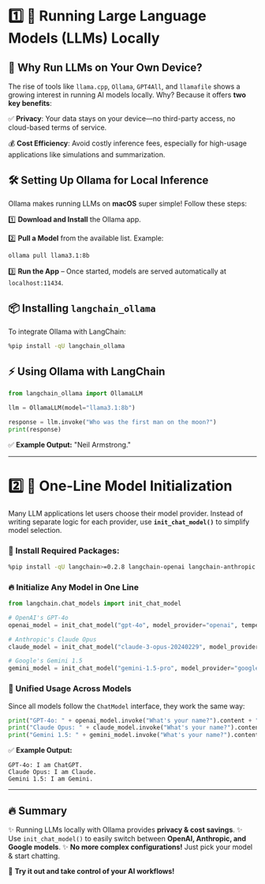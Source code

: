 # 1️⃣ 🚀 Running Large Language Models (LLMs) Locally

## 🌟 Why Run LLMs on Your Own Device?
The rise of tools like `llama.cpp`, `Ollama`, `GPT4All`, and `llamafile` shows a growing interest in running AI models locally. Why? Because it offers **two key benefits**:

✅ **Privacy**: Your data stays on your device—no third-party access, no cloud-based terms of service.

💰 **Cost Efficiency**: Avoid costly inference fees, especially for high-usage applications like simulations and summarization.

## 🛠️ Setting Up Ollama for Local Inference
Ollama makes running LLMs on **macOS** super simple! Follow these steps:

1️⃣ **Download and Install** the Ollama app.

2️⃣ **Pull a Model** from the available list. Example:
   ```bash
   ollama pull llama3.1:8b
   ```

3️⃣ **Run the App** – Once started, models are served automatically at `localhost:11434`.

## 📦 Installing `langchain_ollama`
To integrate Ollama with LangChain:
```bash
%pip install -qU langchain_ollama
```

## ⚡ Using Ollama with LangChain
```python
from langchain_ollama import OllamaLLM

llm = OllamaLLM(model="llama3.1:8b")

response = llm.invoke("Who was the first man on the moon?")
print(response)
```
✅ **Example Output:** "Neil Armstrong."

---



# 2️⃣ 🎯 One-Line Model Initialization
Many LLM applications let users choose their model provider. Instead of writing separate logic for each provider, use **`init_chat_model()`** to simplify model selection.

### 📌 Install Required Packages:
```bash
%pip install -qU langchain>=0.2.8 langchain-openai langchain-anthropic langchain-google-vertexai
```

### 🔥 Initialize Any Model in One Line
```python
from langchain.chat_models import init_chat_model

# OpenAI's GPT-4o
openai_model = init_chat_model("gpt-4o", model_provider="openai", temperature=0)

# Anthropic's Claude Opus
claude_model = init_chat_model("claude-3-opus-20240229", model_provider="anthropic", temperature=0)

# Google's Gemini 1.5
gemini_model = init_chat_model("gemini-1.5-pro", model_provider="google_vertexai", temperature=0)
```

### 📝 Unified Usage Across Models
Since all models follow the `ChatModel` interface, they work the same way:
```python
print("GPT-4o: " + openai_model.invoke("What's your name?").content + "\n")
print("Claude Opus: " + claude_model.invoke("What's your name?").content + "\n")
print("Gemini 1.5: " + gemini_model.invoke("What's your name?").content + "\n")
```
✅ **Example Output:**
```
GPT-4o: I am ChatGPT.
Claude Opus: I am Claude.
Gemini 1.5: I am Gemini.
```

---

## 🔥 Summary
✨ Running LLMs locally with Ollama provides **privacy & cost savings**.
✨ Use `init_chat_model()` to easily switch between **OpenAI, Anthropic, and Google models**.
✨ **No more complex configurations!** Just pick your model & start chatting.

🚀 **Try it out and take control of your AI workflows!**

